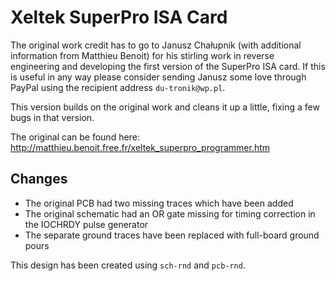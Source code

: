 Xeltek SuperPro ISA Card
========================

The original work credit has to go to Janusz Chałupnik (with additional information from Matthieu Benoit) for his stirling work in reverse engineering and developing the first version of the SuperPro ISA card. If this is useful in any way please consider sending Janusz some love through PayPal using the recipient address `du-tronik@wp.pl`.

This version builds on the original work and cleans it up a little, fixing a few bugs in that version.

The original can be found here: http://matthieu.benoit.free.fr/xeltek_superpro_programmer.htm


Changes
-------

* The original PCB had two missing traces which have been added
* The original schematic had an OR gate missing for timing correction in the IOCHRDY pulse generator
* The separate ground traces have been replaced with full-board ground pours

This design has been created using `sch-rnd` and `pcb-rnd`.
